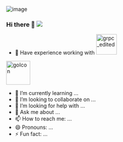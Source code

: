 ![image](https://user-images.githubusercontent.com/22407855/129512938-cd6f8102-3c6a-41da-ab72-790890aa5f18.png)

### Hi there 👋 ![](https://komarev.com/ghpvc/?username=vibhordubey333&label=PROFILEVIEWS&style=plastic&color=de2910)

<!--
**vibhordubey333/vibhordubey333** is a ✨ _special_ ✨ repository because its `README.md` (this file) appears on your GitHub profile.
-->

- 🔭 Have experience working with  <img width="55" alt="grpc_edited" src="https://user-images.githubusercontent.com/22407855/129450542-7360852e-5c0a-433f-a45d-d89d55eea149.png">
 <img width="64" alt="goIcon" src="https://user-images.githubusercontent.com/22407855/129449807-61b5abda-044d-4675-b7c4-edc7772de319.png">

- 🌱 I’m currently learning ...
- 👯 I’m looking to collaborate on ...
- 🤔 I’m looking for help with ...
- 💬 Ask me about ...
- 📫 How to reach me: ...
- 😄 Pronouns: ...
- ⚡ Fun fact: ...

